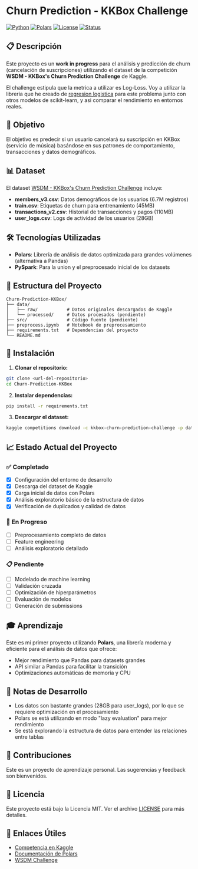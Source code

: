 # Churn Prediction - KKBox Challenge

[![Python](https://img.shields.io/badge/Python-3.12+-blue.svg)](https://www.python.org/)
[![Polars](https://img.shields.io/badge/Polars-1.0+-orange.svg)](https://pola-rs.github.io/polars/)
[![License](https://img.shields.io/badge/License-MIT-green.svg)](LICENSE)
[![Status](https://img.shields.io/badge/Status-Work%20in%20Progress-yellow.svg)](https://github.com/yourusername/Churn-Prediction-KKBox)

## 📋 Descripción

Este proyecto es un **work in progress** para el análisis y predicción de churn (cancelación de suscripciones) utilizando el dataset de la competición **WSDM - KKBox's Churn Prediction Challenge** de Kaggle.

El challenge estipula que la metrica a utilizar es Log-Loss. 
Voy a utilizar la libreria que he creado de [regresion logistica](https://github.com/Reezo912/Regression-Models-From-Scratch) para este problema junto con otros modelos de scikit-learn, y asi comparar el rendimiento en entornos reales.

## 🎯 Objetivo

El objetivo es predecir si un usuario cancelará su suscripción en KKBox (servicio de música) basándose en sus patrones de comportamiento, transacciones y datos demográficos.

## 📊 Dataset

El dataset [WSDM - KKBox's Churn Prediction Challenge](https://www.kaggle.com/c/kkbox-churn-prediction-challenge) incluye:

- **members_v3.csv**: Datos demográficos de los usuarios (6.7M registros)
- **train.csv**: Etiquetas de churn para entrenamiento (45MB)
- **transactions_v2.csv**: Historial de transacciones y pagos (110MB)
- **user_logs.csv**: Logs de actividad de los usuarios (28GB)

## 🛠️ Tecnologías Utilizadas

- **Polars**: Librería de análisis de datos optimizada para grandes volúmenes (alternativa a Pandas)
- **PySpark**: Para la union y el preprocesado inicial de los datasets

## 📁 Estructura del Proyecto

```
Churn-Prediction-KKBox/
├── data/
│   ├── raw/           # Datos originales descargados de Kaggle
│   └── processed/     # Datos procesados (pendiente)
├── src/               # Código fuente (pendiente)
├── preprocess.ipynb   # Notebook de preprocesamiento
├── requirements.txt   # Dependencias del proyecto
└── README.md         
```

## 🚀 Instalación

1. **Clonar el repositorio:**
```bash
git clone <url-del-repositorio>
cd Churn-Prediction-KKBox
```

2. **Instalar dependencias:**
```bash
pip install -r requirements.txt
```

3. **Descargar el dataset:**
```bash
kaggle competitions download -c kkbox-churn-prediction-challenge -p data/raw
```

## 📈 Estado Actual del Proyecto

### ✅ Completado
- [x] Configuración del entorno de desarrollo
- [x] Descarga del dataset de Kaggle
- [x] Carga inicial de datos con Polars
- [x] Análisis exploratorio básico de la estructura de datos
- [x] Verificación de duplicados y calidad de datos

### 🔄 En Progreso
- [ ] Preprocesamiento completo de datos
- [ ] Feature engineering
- [ ] Análisis exploratorio detallado

### 📋 Pendiente
- [ ] Modelado de machine learning
- [ ] Validación cruzada
- [ ] Optimización de hiperparámetros
- [ ] Evaluación de modelos
- [ ] Generación de submissions

## 🎓 Aprendizaje

Este es mi primer proyecto utilizando **Polars**, una librería moderna y eficiente para el análisis de datos que ofrece:
- Mejor rendimiento que Pandas para datasets grandes
- API similar a Pandas para facilitar la transición
- Optimizaciones automáticas de memoria y CPU

## 📝 Notas de Desarrollo

- Los datos son bastante grandes (28GB para user_logs), por lo que se requiere optimización en el procesamiento
- Polars se está utilizando en modo "lazy evaluation" para mejor rendimiento
- Se está explorando la estructura de datos para entender las relaciones entre tablas

## 🤝 Contribuciones

Este es un proyecto de aprendizaje personal. Las sugerencias y feedback son bienvenidos.

## 📄 Licencia

Este proyecto está bajo la Licencia MIT. Ver el archivo [LICENSE](LICENSE) para más detalles.

## 🔗 Enlaces Útiles

- [Competencia en Kaggle](https://www.kaggle.com/c/kkbox-churn-prediction-challenge)
- [Documentación de Polars](https://pola-rs.github.io/polars/)
- [WSDM Challenge](https://www.kaggle.com/c/kkbox-churn-prediction-challenge)
